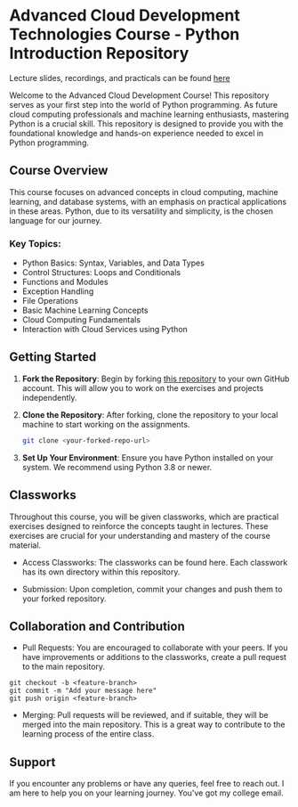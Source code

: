 # Advanced Cloud Development Technologies Course - Python Introduction Repository

Lecture slides, recordings, and practicals can be found [here](https://drive.google.com/drive/folders/1GBWeGZzwmZBVa6XwFNBpEepqNe_FSXld)

Welcome to the Advanced Cloud Development Course! This repository serves as your first step into the world of Python programming. As future cloud computing professionals and machine learning enthusiasts, mastering Python is a crucial skill. This repository is designed to provide you with the foundational knowledge and hands-on experience needed to excel in Python programming.

## Course Overview

This course focuses on advanced concepts in cloud computing, machine learning, and database systems, with an emphasis on practical applications in these areas. Python, due to its versatility and simplicity, is the chosen language for our journey.

### Key Topics:
- Python Basics: Syntax, Variables, and Data Types
- Control Structures: Loops and Conditionals
- Functions and Modules
- Exception Handling
- File Operations
- Basic Machine Learning Concepts
- Cloud Computing Fundamentals
- Interaction with Cloud Services using Python

## Getting Started

1. **Fork the Repository**: Begin by forking [this repository](https://github.com/exponentialR/AdvancedCLoudDev.git) to your own GitHub account. This will allow you to work on the exercises and projects independently.

2. **Clone the Repository**: After forking, clone the repository to your local machine to start working on the assignments.

   ```bash
   git clone <your-forked-repo-url>

3. **Set Up Your Environment**: Ensure you have Python installed on your system. We recommend using Python 3.8 or newer.

## Classworks
Throughout this course, you will be given classworks, which are practical exercises designed to reinforce the concepts taught in lectures. These exercises are crucial for your understanding and mastery of the course material.

- Access Classworks: The classworks can be found here. Each classwork has its own directory within this repository.

- Submission: Upon completion, commit your changes and push them to your forked repository.

## Collaboration and Contribution
- Pull Requests: You are encouraged to collaborate with your peers. If you have improvements or additions to the classworks, create a pull request to the main repository.

```
git checkout -b <feature-branch>
git commit -m "Add your message here"
git push origin <feature-branch>
```
- Merging: Pull requests will be reviewed, and if suitable, they will be merged into the main repository. This is a great way to contribute to the learning process of the entire class.

## Support
If you encounter any problems or have any queries, feel free to reach out. I am here to help you on your learning journey. You've got my college email.
